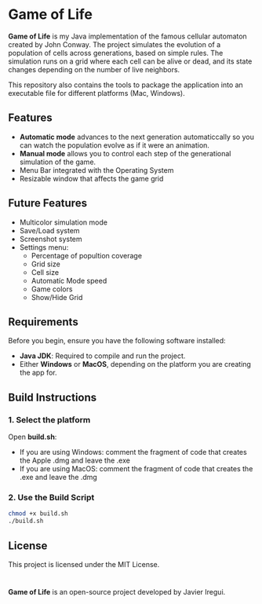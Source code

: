 # Game of Life

**Game of Life** is my Java implementation of the famous cellular automaton created by John Conway. The project simulates the evolution of a population of cells across generations, based on simple rules. The simulation runs on a grid where each cell can be alive or dead, and its state changes depending on the number of live neighbors.

This repository also contains the tools to package the application into an executable file for different platforms (Mac, Windows).

## Features

- **Automatic  mode** advances to the next generation automaticcally so you can watch the population evolve as if it were an animation.
- **Manual mode** allows you to control each step of the generational simulation of the game.
- Menu Bar integrated with the Operating System
- Resizable window that affects the game grid

## Future Features

- Multicolor simulation mode
- Save/Load system
- Screenshot system
- Settings menu:
  - Percentage of popultion coverage
  - Grid size
  - Cell size
  - Automatíc Mode speed
  - Game colors
  - Show/Hide Grid

## Requirements

Before you begin, ensure you have the following software installed:

- **Java JDK**: Required to compile and run the project.
- Either **Windows** or **MacOS**, depending on the platform you are creating the app for.

## Build Instructions

### 1. Select the platform

Open **build.sh**:

- If you are using Windows: comment the fragment of code that creates the Apple .dmg and leave the .exe
- If you are using MacOS: comment the fragment of code that creates the .exe and leave the .dmg

### 2. Use the Build Script

```bash
chmod +x build.sh
./build.sh
```

## License

This project is licensed under the MIT License.

#

**Game of Life** is an open-source project developed by Javier Iregui.

